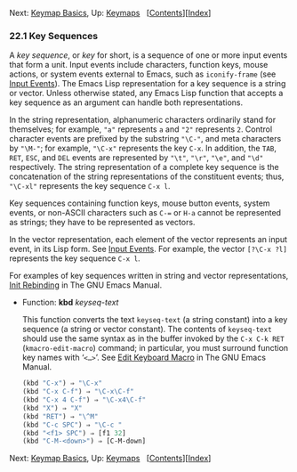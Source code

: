 

Next: [Keymap Basics](Keymap-Basics.html), Up: [Keymaps](Keymaps.html)   \[[Contents](index.html#SEC_Contents "Table of contents")]\[[Index](Index.html "Index")]

### 22.1 Key Sequences

A *key sequence*, or *key* for short, is a sequence of one or more input events that form a unit. Input events include characters, function keys, mouse actions, or system events external to Emacs, such as `iconify-frame` (see [Input Events](Input-Events.html)). The Emacs Lisp representation for a key sequence is a string or vector. Unless otherwise stated, any Emacs Lisp function that accepts a key sequence as an argument can handle both representations.

In the string representation, alphanumeric characters ordinarily stand for themselves; for example, `"a"` represents `a` and `"2"` represents `2`. Control character events are prefixed by the substring `"\C-"`, and meta characters by `"\M-"`; for example, `"\C-x"` represents the key `C-x`. In addition, the `TAB`, `RET`, `ESC`, and `DEL` events are represented by `"\t"`, `"\r"`, `"\e"`, and `"\d"` respectively. The string representation of a complete key sequence is the concatenation of the string representations of the constituent events; thus, `"\C-xl"` represents the key sequence `C-x l`.

Key sequences containing function keys, mouse button events, system events, or non-ASCII characters such as `C-=` or `H-a` cannot be represented as strings; they have to be represented as vectors.

In the vector representation, each element of the vector represents an input event, in its Lisp form. See [Input Events](Input-Events.html). For example, the vector `[?\C-x ?l]` represents the key sequence `C-x l`.

For examples of key sequences written in string and vector representations, [Init Rebinding](https://www.gnu.org/software/emacs/manual/html_node/emacs/Init-Rebinding.html#Init-Rebinding) in The GNU Emacs Manual.

*   Function: **kbd** *keyseq-text*

    This function converts the text `keyseq-text` (a string constant) into a key sequence (a string or vector constant). The contents of `keyseq-text` should use the same syntax as in the buffer invoked by the `C-x C-k RET` (`kmacro-edit-macro`) command; in particular, you must surround function key names with ‘`<…>`’. See [Edit Keyboard Macro](https://www.gnu.org/software/emacs/manual/html_node/emacs/Edit-Keyboard-Macro.html#Edit-Keyboard-Macro) in The GNU Emacs Manual.

    ```lisp
    (kbd "C-x") ⇒ "\C-x"
    (kbd "C-x C-f") ⇒ "\C-x\C-f"
    (kbd "C-x 4 C-f") ⇒ "\C-x4\C-f"
    (kbd "X") ⇒ "X"
    (kbd "RET") ⇒ "\^M"
    (kbd "C-c SPC") ⇒ "\C-c "
    (kbd "<f1> SPC") ⇒ [f1 32]
    (kbd "C-M-<down>") ⇒ [C-M-down]
    ```

Next: [Keymap Basics](Keymap-Basics.html), Up: [Keymaps](Keymaps.html)   \[[Contents](index.html#SEC_Contents "Table of contents")]\[[Index](Index.html "Index")]
